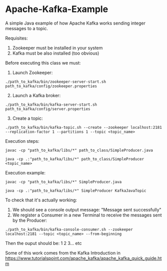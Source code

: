 # Apache-Kafka-Example
A simple Java example of how Apache Kafka works sending integer messages to a topic.

Requisites: 
  1. Zookeeper must be installed in your system
  2. Kafka must be also installed (too obvious)

Before executing this class we must:

  1. Launch Zookeeper: 
```{r, engine='bash', launch_zookeeper}
./path_to_kafka/bin/zookeeper-server-start.sh path_to_kafka/config/zookeeper.properties 
```  
  2. Launch a Kafka broker: 
```{r, engine='bash', launch_kafka_broker}
./path_to_kafka/bin/kafka-server-start.sh path_to_kafka/config/server.properties 
``` 
  3. Create a topic: 
```{r, engine='bash', launch_kafka_broker}
./path_to_kafka/bin/kafka-topic.sh --create --zookeeper localhost:2181 --replication-factor 1 --partitions 1 --topic <topic_name>
```
Execution steps:
```{r, engine='bash', javac}
javac -cp "path_to_kafka/libs/*" path_to_class/SimpleProducer.java
```  
```{r, engine='bash', java}
java -cp .:"path_to_kafka/libs/*" path_to_class/SimpleProducer <topic_name>
```  

Execution example:
```{r, engine='bash', javac}
javac -cp "path_to_kafka/libs/*" SimpleProducer.java
```  
```{r, engine='bash', java}
java -cp .:"path_to_kafka/libs/*" SimpleProducer KafkaJavaTopic
```  

To check that it's actually working:
  1. We should see a console output message: "Message sent successfully"
  2. We register a Consumer in a new Terminal to receive the messages sent by the Producer:
```{r, engine='bash', check}
./path_to_kafka/bin/kafka-console-consumer.sh --zookeeper localhost:2181 --topic <topic_name> --from-beginning
```
Then the ouput should be:
1
2
3... etc

Some of this work comes from the Kafka Introduction in https://www.tutorialspoint.com/apache_kafka/apache_kafka_quick_guide.htm
